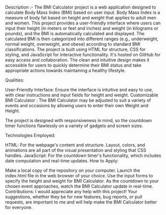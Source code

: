 Description :-
The BMI Calculator project is a web application designed to calculate Body Mass Index (BMI) based on user input. Body Mass Index is a measure of body fat based on height and weight that applies to adult men and women. This project provides a user-friendly interface where users can input their height (in meters or feet and inches) and weight (in kilograms or pounds), and the BMI is automatically calculated and displayed. The calculated BMI is then categorized into different ranges (e.g., underweight, normal weight, overweight, and obese) according to standard BMI classifications. The project is built using HTML for structure, CSS for styling, and JavaScript for interactive functionality. It's hosted on GitHub for easy access and collaboration. The clean and intuitive design makes it accessible for users to quickly determine their BMI status and take appropriate actions towards maintaining a healthy lifestyle.

Qualities:

User-Friendly Interface:  Ensure the interface is intuitive and easy to use, with clear instructions and input fields for height and weight.
Customizable BMI Calculator : The BMI Calculator  may be adjusted to suit a variety of events and occasions by allowing users to enter their own Weight and Height.

The project is designed with responsiveness in mind, so the countdown timer functions flawlessly on a variety of gadgets and screen sizes.

Technologies Employed:

HTML: For the webpage's content and structure.
Layout, colors, and animations are all part of the visual presentation and styling that CSS handles.
JavaScript: For the countdown timer's functionality, which includes date computation and real-time updates.
How to Apply:

Make a local copy of the repository on your computer.
Launch the index.html file in the web browser of your choice.
Use the input forms to specify the height and weight for BMI Calculator.
As the countdown to your chosen event approaches, watch the BMI Calculator update in real-time.
Contributions: I would appreciate any help with this project! Your suggestions, whether they be for new features, bug reports, or pull requests, are important to me and will help make the BMI Calculator  better for everyone.



